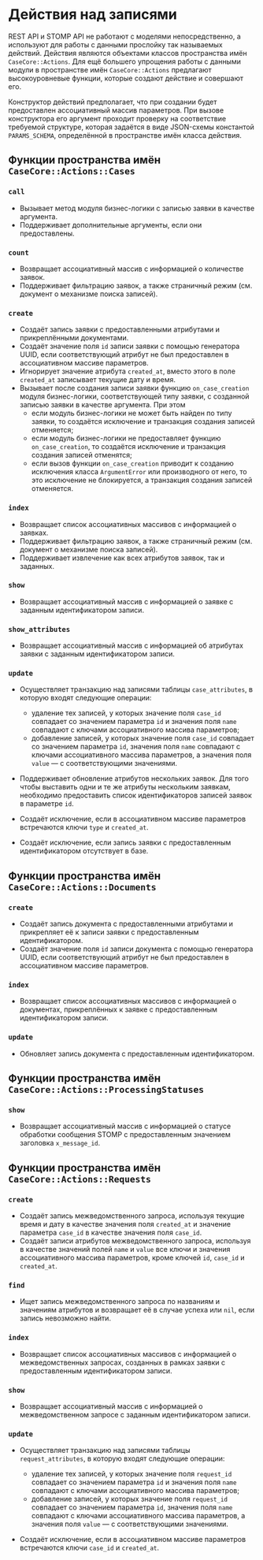 # Действия над записями

REST API и STOMP API не работают с моделями непосредственно, а используют
для работы с данными прослойку так называемых действий. Действия являются
объектами классов пространства имён `CaseCore::Actions`. Для ещё большего
упрощения работы с данными модули в пространстве имён `CaseCore::Actions`
предлагают высокоуровневые функции, которые создают действие и совершают его.

Конструктор действий предполагает, что при создании будет предоставлен
ассоциативный массив параметров. При вызове конструктора его аргумент проходит
проверку на соответствие требуемой структуре, которая задаётся в виде
JSON-схемы константой `PARAMS_SCHEMA`, определённой в пространстве имён класса
действия.

## Функции пространства имён `CaseCore::Actions::Cases`

### `call`

*   Вызывает метод модуля бизнес-логики с записью заявки в качестве аргумента.
*   Поддерживает дополнительные аргументы, если они предоставлены.

### `count`

*   Возвращает ассоциативный массив с информацией о количестве заявок.
*   Поддерживает фильтрацию заявок, а также страничный режим (см. документ о
    механизме поиска записей).

### `create`

*   Создаёт запись заявки с предоставленными атрибутами и прикреплёнными
    документами.
*   Создаёт значение поля `id` записи заявки с помощью генератора UUID, если
    соответствующий атрибут не был предоставлен в ассоциативном массиве
    параметров.
*   Игнорирует значение атрибута `created_at`, вместо этого в поле `created_at`
    записывает текущие дату и время.
*   Вызывает после создания записи заявки функцию `on_case_creation` модуля
    бизнес-логики, соответствующей типу заявки, с созданной записью заявки в
    качестве аргумента. При этом
    +   если модуль бизнес-логики не может быть найден по типу заявки, то
        создаётся исключение и транзакция создания записей отменяется;
    +   если модуль бизнес-логики не предоставляет функцию `on_case_creation`,
        то создаётся исключение и транзакция создания записей отменятся;
    +   если вызов функции `on_case_creation` приводит к созданию исключения
        класса `ArgumentError` или производного от него, то это исключение не
        блокируется, а транзакция создания записей отменяется.

### `index`

*   Возвращает список ассоциативных массивов с информацией о заявках.
*   Поддерживает фильтрацию заявок, а также страничный режим (см. документ о
    механизме поиска записей).
*   Поддерживает извлечение как всех атрибутов заявок, так и заданных.

### `show`

*   Возвращает ассоциативный массив c информацией о заявке с заданным
    идентификатором записи.

### `show_attributes`

*   Возвращает ассоциативный массив c информацией об атрибутах заявки с
    заданным идентификатором записи.

### `update`

*   Осуществляет транзакцию над записями таблицы `case_attributes`, в которую
    входят следующие операции:

    -   удаление тех записей, у которых значение поля `case_id` совпадает со
        значением параметра `id` и значения поля `name` совпадают с ключами
        ассоциативного массива параметров;
    -   добавление записей, у которых значение поля `case_id` совпадает со
        значением параметра `id`, значения поля `name` совпадают с ключами
        ассоциативного массива параметров, а значения поля `value` — с
        соответствующими значениями.

*   Поддерживает обновление атрибутов нескольких заявок. Для того чтобы
    выставить одни и те же атрибуты нескольким заявкам, необходимо предоставить
    список идентификаторов записей заявок в параметре `id`.

*   Создаёт исключение, если в ассоциативном массиве параметров встречаются
    ключи `type` и `created_at`.

*   Создаёт исключение, если запись заявки с предоставленным идентификатором
    отсутствует в базе.

## Функции пространства имён `CaseCore::Actions::Documents`

### `create`

*   Создаёт запись документа с предоставленными атрибутами и прикрепляет её к
    записи заявки с предоставленным идентификатором.
*   Создаёт значение поля `id` записи документа с помощью генератора UUID, если
    соответствующий атрибут не был предоставлен в ассоциативном массиве
    параметров.

### `index`

*   Возвращает список ассоциативных массивов с информацией о документах,
    прикреплённых к заявке с предоставленным идентификатором записи.

### `update`

*   Обновляет запись документа с предоставленным идентификатором.

## Функции пространства имён `CaseCore::Actions::ProcessingStatuses`

### `show`

*   Возвращает ассоциативный массив с информацией о статусе обработки сообщения
    STOMP с предоставленным значением заголовка `x_message_id`.

## Функции пространства имён `CaseCore::Actions::Requests`

### `create`

*   Создаёт запись межведомственного запроса, используя текущие время и дату в
    качестве значения поля `created_at` и значение параметра `case_id` в
    качестве значения поля `case_id`.
*   Создаёт записи атрибутов межведомственного запроса, используя в качестве
    значений полей `name` и `value` все ключи и значения ассоциативного массива
    параметров, кроме ключей `id`, `case_id` и `created_at`.

### `find`

*   Ищет запись межведомственного запроса по названиям и значениям атрибутов и
    возвращает её в случае успеха или `nil`, если запись невозможно найти.

### `index`

*   Возвращает список ассоциативных массивов с информацией о межведомственных
    запросах, созданных в рамках заявки с предоставленным идентификатором
    записи.

### `show`

*   Возвращает ассоциативный массив c информацией о межведомственном запросе с
    заданным идентификатором записи.

### `update`

*   Осуществляет транзакцию над записями таблицы `request_attributes`, в
    которую входят следующие операции:

    -   удаление тех записей, у которых значение поля `request_id` совпадает со
        значением параметра `id` и значения поля `name` совпадают с ключами
        ассоциативного массива параметров;
    -   добавление записей, у которых значение поля `request_id` совпадает со
        значением параметра `id`, значения поля `name` совпадают с ключами
        ассоциативного массива параметров, а значения поля `value` — с
        соответствующими значениями.

*   Создаёт исключение, если в ассоциативном массиве параметров встречаются
    ключи `case_id` и `created_at`.
